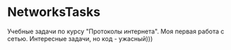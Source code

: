 # NetworksTasks
Учебные задачи по курсу "Протоколы интернета". Моя первая работа с сетью. Интересные задачи, но код - ужасный)))
